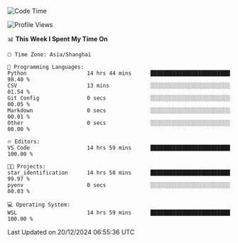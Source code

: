 <!--START_SECTION:waka-->
![Code Time](http://img.shields.io/badge/Code%20Time-2%2C156%20hrs-blue)

![Profile Views](http://img.shields.io/badge/Profile%20Views-3-blue)

📊 **This Week I Spent My Time On** 

```text
🕑︎ Time Zone: Asia/Shanghai

💬 Programming Languages: 
Python                   14 hrs 44 mins      █████████████████████████   98.40 % 
CSV                      13 mins             ░░░░░░░░░░░░░░░░░░░░░░░░░   01.54 % 
Git Config               0 secs              ░░░░░░░░░░░░░░░░░░░░░░░░░   00.05 % 
Markdown                 0 secs              ░░░░░░░░░░░░░░░░░░░░░░░░░   00.01 % 
Other                    0 secs              ░░░░░░░░░░░░░░░░░░░░░░░░░   00.00 % 

🔥 Editors: 
VS Code                  14 hrs 59 mins      █████████████████████████   100.00 % 

🐱‍💻 Projects: 
star_identification      14 hrs 58 mins      █████████████████████████   99.97 % 
pyenv                    0 secs              ░░░░░░░░░░░░░░░░░░░░░░░░░   00.03 % 

💻 Operating System: 
WSL                      14 hrs 59 mins      █████████████████████████   100.00 % 
```


 Last Updated on 20/12/2024 06:55:36 UTC
<!--END_SECTION:waka-->